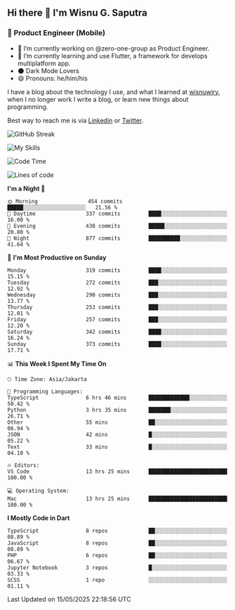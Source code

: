 ## Hi there 👋 I'm Wisnu G. Saputra

### :mobile_phone_off: Product Engineer (Mobile)

- 🔭 I’m currently working on @zero-one-group as Product Engineer.
- 🌱 I’m currently learning and use Flutter, a framework for develops multiplatform app.
- 🌑 Dark Mode Lovers
- 😄 Pronouns: he/him/his

I have a blog about the technology I use, and what I learned at [wisnuwiry](https://wisnuwiry.space/), when I no longer work I write a blog, or learn new things about programming.

Best way to reach me is via [Linkedin](https://www.linkedin.com/in/wisnu-saputra/) or [Twitter](https://twitter.com/wisnuwiry).

![GitHub Streak](https://streak-stats.demolab.com?user=wisnuwiry&theme=dark&hide_border=true)

![My Skills](https://skillicons.dev/icons?i=dart,flutter,kotlin,swift,go,js,css,neovim,git,linux&perline=5)

<!--START_SECTION:waka-->
![Code Time](http://img.shields.io/badge/Code%20Time-1%2C885%20hrs%2045%20mins-blue)

![Lines of code](https://img.shields.io/badge/From%20Hello%20World%20I%27ve%20Written-4.0%20million%20lines%20of%20code-blue)

**I'm a Night 🦉** 

```text
🌞 Morning                454 commits         █████░░░░░░░░░░░░░░░░░░░░   21.56 % 
🌆 Daytime                337 commits         ████░░░░░░░░░░░░░░░░░░░░░   16.00 % 
🌃 Evening                438 commits         █████░░░░░░░░░░░░░░░░░░░░   20.80 % 
🌙 Night                  877 commits         ██████████░░░░░░░░░░░░░░░   41.64 % 
```
📅 **I'm Most Productive on Sunday** 

```text
Monday                   319 commits         ████░░░░░░░░░░░░░░░░░░░░░   15.15 % 
Tuesday                  272 commits         ███░░░░░░░░░░░░░░░░░░░░░░   12.92 % 
Wednesday                290 commits         ███░░░░░░░░░░░░░░░░░░░░░░   13.77 % 
Thursday                 253 commits         ███░░░░░░░░░░░░░░░░░░░░░░   12.01 % 
Friday                   257 commits         ███░░░░░░░░░░░░░░░░░░░░░░   12.20 % 
Saturday                 342 commits         ████░░░░░░░░░░░░░░░░░░░░░   16.24 % 
Sunday                   373 commits         ████░░░░░░░░░░░░░░░░░░░░░   17.71 % 
```


📊 **This Week I Spent My Time On** 

```text
🕑︎ Time Zone: Asia/Jakarta

💬 Programming Languages: 
TypeScript               6 hrs 46 mins       █████████████░░░░░░░░░░░░   50.42 % 
Python                   3 hrs 35 mins       ███████░░░░░░░░░░░░░░░░░░   26.71 % 
Other                    55 mins             ██░░░░░░░░░░░░░░░░░░░░░░░   06.94 % 
JSON                     42 mins             █░░░░░░░░░░░░░░░░░░░░░░░░   05.22 % 
Text                     33 mins             █░░░░░░░░░░░░░░░░░░░░░░░░   04.10 % 

🔥 Editors: 
VS Code                  13 hrs 25 mins      █████████████████████████   100.00 % 

💻 Operating System: 
Mac                      13 hrs 25 mins      █████████████████████████   100.00 % 
```

**I Mostly Code in Dart** 

```text
TypeScript               8 repos             ██░░░░░░░░░░░░░░░░░░░░░░░   08.89 % 
JavaScript               8 repos             ██░░░░░░░░░░░░░░░░░░░░░░░   08.89 % 
PHP                      6 repos             ██░░░░░░░░░░░░░░░░░░░░░░░   06.67 % 
Jupyter Notebook         3 repos             █░░░░░░░░░░░░░░░░░░░░░░░░   03.33 % 
SCSS                     1 repo              ░░░░░░░░░░░░░░░░░░░░░░░░░   01.11 % 
```




 Last Updated on 15/05/2025 22:18:56 UTC
<!--END_SECTION:waka-->

